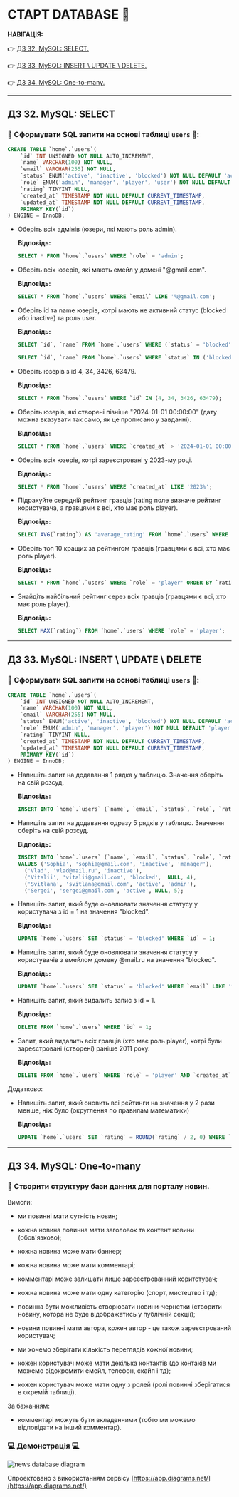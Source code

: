# СТАРТ DATABASE 🚀

**НАВІГАЦІЯ:**

👉 [ДЗ 32. MySQL: SELECT.](#hw-32)

👉 [ДЗ 33. MySQL: INSERT \ UPDATE \ DELETE.](#hw-33)

👉 [ДЗ 34. MySQL: One-to-many.](#hw-34)

---

## <a id="hw-32">ДЗ 32. MySQL: SELECT </a>

### 📝 Сформувати SQL запити на основі таблиці `users` 👥:

```sql
CREATE TABLE `home`.`users`(
    `id` INT UNSIGNED NOT NULL AUTO_INCREMENT,
    `name` VARCHAR(100) NOT NULL,
    `email` VARCHAR(255) NOT NULL,
    `status` ENUM('active', 'inactive', 'blocked') NOT NULL DEFAULT 'active',
    `role` ENUM('admin', 'manager', 'player', 'user') NOT NULL DEFAULT 'user',
    `rating` TINYINT NULL,
    `created_at` TIMESTAMP NOT NULL DEFAULT CURRENT_TIMESTAMP,
    `updated_at` TIMESTAMP NOT NULL DEFAULT CURRENT_TIMESTAMP,
    PRIMARY KEY(`id`)
) ENGINE = InnoDB;
```

- Оберіть всіх адмінів (юзери, які мають роль admin).
  
  **Відповідь:**

  ```sql
  SELECT * FROM `home`.`users` WHERE `role` = 'admin';
  ```

- Оберіть всіх юзерів, які мають емейл у домені "@gmail.com".

  **Відповідь:**

  ```sql
  SELECT * FROM `home`.`users` WHERE `email` LIKE '%@gmail.com';
  ```

- Оберіть id та name юзерів, котрі мають не активний статус (blocked або inactive) та роль user.

  **Відповідь:**

  ```sql
  SELECT `id`, `name` FROM `home`.`users` WHERE (`status` = 'blocked' OR `status` = 'inactive') AND `role` = 'user';
  ```
  ```sql
  SELECT `id`, `name` FROM `home`.`users` WHERE `status` IN ('blocked', 'inactive') AND `role` = 'user';
  ```

- Оберіть юзерів з id 4, 34, 3426, 63479.

  **Відповідь:**

  ```sql
  SELECT * FROM `home`.`users` WHERE `id` IN (4, 34, 3426, 63479);
  ```

- Оберіть юзерів, які створені пізніше "2024-01-01 00:00:00" (дату можна вказувати так само, як це прописано у завданні).

  **Відповідь:**

  ```sql
  SELECT * FROM `home`.`users` WHERE `created_at` > '2024-01-01 00:00:00';
  ```

- Оберіть всіх юзерів, котрі зареєстровані у 2023-му році.

  **Відповідь:**

  ```sql
  SELECT * FROM `home`.`users` WHERE `created_at` LIKE '2023%';
  ```

- Підрахуйте середній рейтинг гравців (rating поле визначе рейтинг користувача, а гравцями є всі, хто має роль player).

  **Відповідь:**

  ```sql
  SELECT AVG(`rating`) AS 'average_rating' FROM `home`.`users` WHERE `role` = 'player';
  ```

- Оберіть топ 10 кращих за рейтингом гравців (гравцями є всі, хто має роль player).

  **Відповідь:**

  ```sql
  SELECT * FROM `home`.`users` WHERE `role` = 'player' ORDER BY `rating` DESC LIMIT 10;
  ```

- Знайдіть найбільний рейтинг серез всіх гравців (гравцями є всі, хто має роль player).

  **Відповідь:**

  ```sql
  SELECT MAX(`rating`) FROM `home`.`users` WHERE `role` = 'player';
  ```

---

## <a id="hw-33">ДЗ 33. MySQL: INSERT \ UPDATE \ DELETE</a>

### 📝 Сформувати SQL запити на основі таблиці `users` 👥:

```sql
CREATE TABLE `home`.`users`(
    `id` INT UNSIGNED NOT NULL AUTO_INCREMENT,
    `name` VARCHAR(100) NOT NULL,
    `email` VARCHAR(255) NOT NULL,
    `status` ENUM('active', 'inactive', 'blocked') NOT NULL DEFAULT 'active',
    `role` ENUM('admin', 'manager', 'player') NOT NULL DEFAULT 'player',
    `rating` TINYINT NULL,
    `created_at` TIMESTAMP NOT NULL DEFAULT CURRENT_TIMESTAMP,
    `updated_at` TIMESTAMP NOT NULL DEFAULT CURRENT_TIMESTAMP,
    PRIMARY KEY(`id`)
) ENGINE = InnoDB;
```


- Напишіть запит на додавання 1 рядка у таблицю. Значення оберіть на свій розсуд.

  **Відповідь:**

  ```sql
  INSERT INTO `home`.`users` (`name`, `email`, `status`, `role`, `rating`) VALUES ('Solomia', 'martsolka@gmail.com', 'active', 'player', 5);
  ```

- Напишіть запит на додавання одразу 5 рядків у таблицю. Значення оберіть на свій розсуд.

  **Відповідь:**

  ```sql
  INSERT INTO `home`.`users` (`name`, `email`, `status`, `role`, `rating`) 
  VALUES ('Sophia', 'sophia@gmail.com', 'inactive', 'manager'),
    ('Vlad', 'vlad@mail.ru', 'inactive'),
    ('Vitalii', 'vitalii@gmail.com', 'blocked',  NULL, 4),
    ('Svitlana', 'svitlana@gmail.com', 'active', 'admin'),
    ('Sergei', 'sergei@gmail.com', 'active', NULL, 5);
  ```

- Напишіть запит, який буде оновлювати значення статусу у користувача з id = 1 на значення "blocked".

  **Відповідь:**

  ```sql
  UPDATE `home`.`users` SET `status` = 'blocked' WHERE `id` = 1;
  ```

- Напишіть запит, який буде оновлювати значення статусу у користувачів з емейлом домену @mail.ru на значення "blocked".

  **Відповідь:**

  ```sql
  UPDATE `home`.`users` SET `status` = 'blocked' WHERE `email` LIKE '%@mail.ru';
  ```

- Напишіть запит, який видалить запис  з id = 1.

  **Відповідь:**

  ```sql
  DELETE FROM `home`.`users` WHERE `id` = 1;
  ```

- Запит, який видалить всіх гравців (хто має роль player), котрі були зареєстровані (створені) раніше 2011 року.

  **Відповідь:**

  ```sql
  DELETE FROM `home`.`users` WHERE `role` = 'player' AND `created_at` < '2011-01-01 00:00:00';
  ```

Додатково: 

- Напишіть запит, який оновить всі рейтинги на значення у 2 рази менше, ніж було (округлення по правилам математики)
   
   **Відповідь:**
   
  ```sql
  UPDATE `home`.`users` SET `rating` = ROUND(`rating` / 2, 0) WHERE `rating` IS NOT NULL;
  ```

---

## <a id="hw-34">ДЗ 34. MySQL: One-to-many</a>

### 📝 Створити структуру бази данних для порталу новин.

Вимоги:

- ми повинні мати сутність новин;

- кожна новина повинна мати заголовок та контент новини (обов'язково);

- кожна новина може мати баннер;

- кожна новина може мати комментарі;

- комментарі може залишати лише зареєстрованний коритстувач;

- кожна новина може мати одну категорію (спорт, мистецтво і тд);

- повинна бути можливість створювати новини-чернетки (створити новину, котора не буде відображатись у публічній секції);

- новини повинні мати автора, кожен автор - це також зареєстрований користувач;

- ми хочемо зберігати кількість переглядів кожної новини;

- кожен користувач може мати декілька контактів (до контаків ми можемо відокремити емейл, телефон, скайп і тд);

- кожен користувач може мати одну з ролей (ролі повинні зберігатися в окремій таблиці).

За бажанням: 

- комментарі можуть бути вкладенними (тобто ми можемо відповідати на інший комментар).

### 💻 Демонстрація 💻

![news database diagram](./news-db.drawio.svg)

Cпроектовано з використанням сервісу [https://app.diagrams.net/](https://app.diagrams.net/)